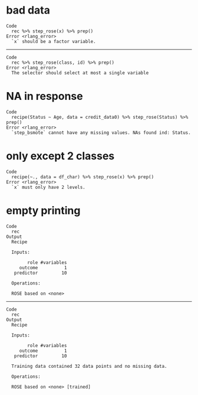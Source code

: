 # bad data

    Code
      rec %>% step_rose(x) %>% prep()
    Error <rlang_error>
      `x` should be a factor variable.

---

    Code
      rec %>% step_rose(class, id) %>% prep()
    Error <rlang_error>
      The selector should select at most a single variable

# NA in response

    Code
      recipe(Status ~ Age, data = credit_data0) %>% step_rose(Status) %>% prep()
    Error <rlang_error>
      `step_bsmote` cannot have any missing values. NAs found ind: Status.

# only except 2 classes

    Code
      recipe(~., data = df_char) %>% step_rose(x) %>% prep()
    Error <rlang_error>
      `x` must only have 2 levels.

# empty printing

    Code
      rec
    Output
      Recipe
      
      Inputs:
      
            role #variables
         outcome          1
       predictor         10
      
      Operations:
      
      ROSE based on <none>

---

    Code
      rec
    Output
      Recipe
      
      Inputs:
      
            role #variables
         outcome          1
       predictor         10
      
      Training data contained 32 data points and no missing data.
      
      Operations:
      
      ROSE based on <none> [trained]

